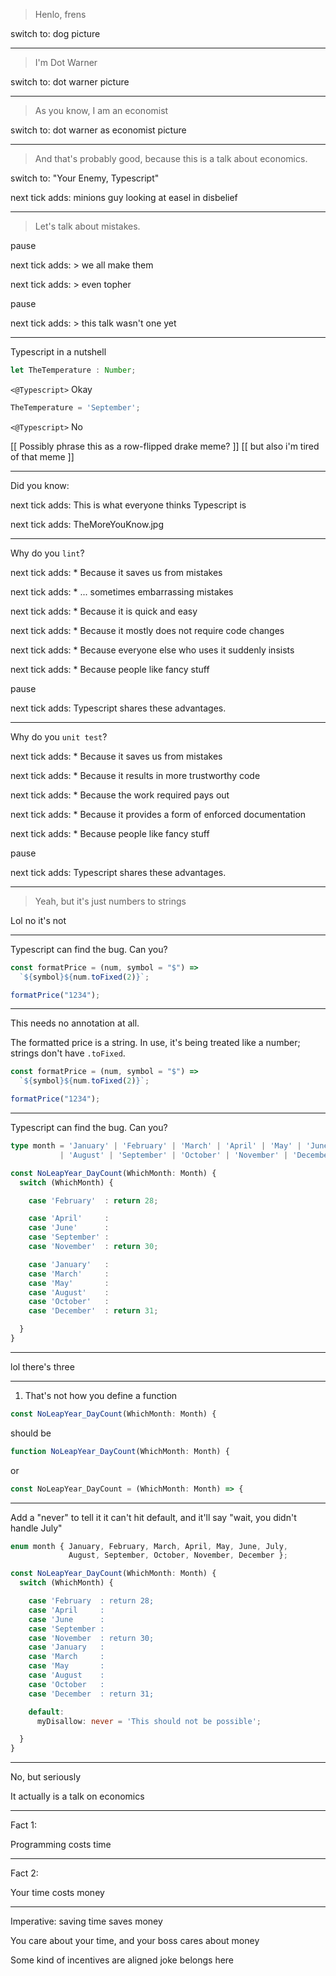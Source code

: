 > Henlo, frens

switch to: dog picture



---

> I'm Dot Warner

switch to: dot warner picture



---

> As you know, I am an economist

switch to: dot warner as economist picture



---

> And that's probably good, because this is a talk about economics.

switch to: "Your Enemy, Typescript"

next tick adds: minions guy looking at easel in disbelief



---

> Let's talk about mistakes.

pause

next tick adds: > we all make them

next tick adds: > even topher

pause

next tick adds: > this talk wasn't one yet



---

Typescript in a nutshell

```typescript
let TheTemperature : Number;
```

`<@Typescript>` Okay


```typescript
TheTemperature = 'September';
```

`<@Typescript>` No


[[ Possibly phrase this as a row-flipped drake meme? ]]
[[ but also i'm tired of that meme ]]



---

Did you know:

next tick adds: This is what everyone thinks Typescript is

next tick adds: TheMoreYouKnow.jpg



---

Why do you `lint`?

next tick adds: * Because it saves us from mistakes

next tick adds: * ... sometimes embarrassing mistakes

next tick adds: * Because it is quick and easy

next tick adds: * Because it mostly does not require code changes

next tick adds: * Because everyone else who uses it suddenly insists

next tick adds: * Because people like fancy stuff

pause

next tick adds: Typescript shares these advantages.



---

Why do you `unit test`?

next tick adds: * Because it saves us from mistakes

next tick adds: * Because it results in more trustworthy code

next tick adds: * Because the work required pays out

next tick adds: * Because it provides a form of enforced documentation

next tick adds: * Because people like fancy stuff

pause

next tick adds: Typescript shares these advantages.



---

> Yeah, but it's just numbers to strings

Lol no it's not



---

Typescript can find the bug.  Can you?

```typescript
const formatPrice = (num, symbol = "$") =>
  `${symbol}${num.toFixed(2)}`;

formatPrice("1234");
```



---

This needs no annotation at all.

The formatted price is a string.  In use, it's being treated like a number; strings don't have `.toFixed`.

```typescript
const formatPrice = (num, symbol = "$") =>
  `${symbol}${num.toFixed(2)}`;

formatPrice("1234");
```



---

Typescript can find the bug.  Can you?

```typescript
type month = 'January' | 'February' | 'March' | 'April' | 'May' | 'June' | 'July'
           | 'August' | 'September' | 'October' | 'November' | 'December';

const NoLeapYear_DayCount(WhichMonth: Month) {
  switch (WhichMonth) {

    case 'February'  : return 28;

    case 'April'     :
    case 'June'      :
    case 'September' :
    case 'November'  : return 30;

    case 'January'   :
    case 'March'     :
    case 'May'       :
    case 'August'    :
    case 'October'   :
    case 'December'  : return 31;

  }
}
```



---

lol there's three



---

1) That's not how you define a function

```typescript
const NoLeapYear_DayCount(WhichMonth: Month) {
```

should be

```typescript
function NoLeapYear_DayCount(WhichMonth: Month) {
```

or

```typescript
const NoLeapYear_DayCount = (WhichMonth: Month) => {
```

---

Add a "never" to tell it it can't hit default, and it'll say
"wait, you didn't handle July"

```typescript
enum month { January, February, March, April, May, June, July,
             August, September, October, November, December };

const NoLeapYear_DayCount(WhichMonth: Month) {
  switch (WhichMonth) {

    case 'February  : return 28;
    case 'April     :
    case 'June      :
    case 'September :
    case 'November  : return 30;
    case 'January   :
    case 'March     :
    case 'May       :
    case 'August    :
    case 'October   :
    case 'December  : return 31;

    default:
      myDisallow: never = 'This should not be possible';

  }
}
```


---

No, but seriously

It actually is a talk on economics



---

Fact 1:

Programming costs time



---

Fact 2:

Your time costs money



---

Imperative: saving time saves money

You care about your time, and your boss cares about money

Some kind of incentives are aligned joke belongs here

